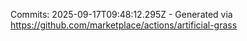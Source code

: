 Commits: 2025-09-17T09:48:12.295Z - Generated via https://github.com/marketplace/actions/artificial-grass
<br>
